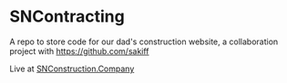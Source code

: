 # SNContracting
A repo to store code for our dad's construction website, a collaboration project with https://github.com/sakiff 

Live at [SNConstruction.Company](https://www.snconstruction.company)
